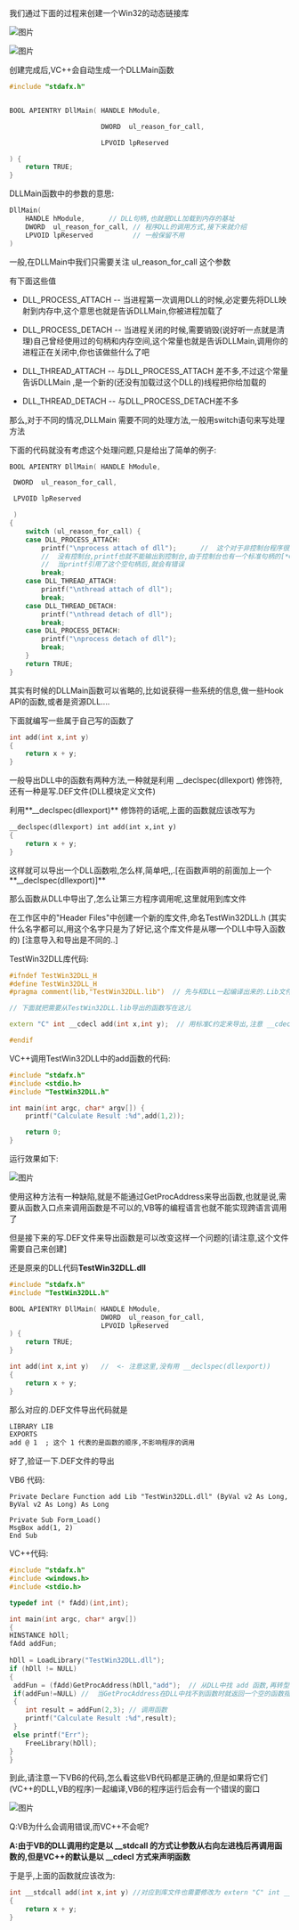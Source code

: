 我们通过下面的过程来创建一个Win32的动态链接库



![图片](pic_temp1\psb1.jpg)

 

![图片](pic_temp1\psb2.jpg)



创建完成后,VC++会自动生成一个DLLMain函数



```C++
#include "stdafx.h"


BOOL APIENTRY DllMain( HANDLE hModule, 

                       DWORD  ul_reason_for_call, 

                       LPVOID lpReserved

) {
    return TRUE;
}
```



DLLMain函数中的参数的意思:



```C++
DllMain(
    HANDLE hModule,      // DLL句柄,也就是DLL加载到内存的基址
    DWORD  ul_reason_for_call, // 程序DLL的调用方式,接下来就介绍
    LPVOID lpReserved          // 一般保留不用
)
```



一般,在DLLMain中我们只需要关注 ul_reason_for_call 这个参数



有下面这些值



+ DLL_PROCESS_ATTACH -- 当进程第一次调用DLL的时候,必定要先将DLL映射到内存中,这个意思也就是告诉DLLMain,你被进程加载了

+ DLL_PROCESS_DETACH -- 当进程关闭的时候,需要销毁(说好听一点就是清理)自己曾经使用过的句柄和内存空间,这个常量也就是告诉DLLMain,调用你的进程正在关闭中,你也该做些什么了吧

+ DLL_THREAD_ATTACH -- 与DLL_PROCESS_ATTACH 差不多,不过这个常量告诉DLLMain ,是一个新的(还没有加载过这个DLL的)线程把你给加载的

+ DLL_THREAD_DETACH -- 与DLL_PROCESS_DETACH差不多



那么,对于不同的情况,DLLMain 需要不同的处理方法,一般用switch语句来写处理方法



下面的代码就没有考虑这个处理问题,只是给出了简单的例子:



```c++
BOOL APIENTRY DllMain( HANDLE hModule, 

 DWORD  ul_reason_for_call, 

 LPVOID lpReserved

 )
{
	switch (ul_reason_for_call) {
	case DLL_PROCESS_ATTACH:
		printf("\nprocess attach of dll");      //  这个对于非控制台程序很危险.以Win32 程序为例子(Win32 Application)
		//  没有控制台,printf也就不能输出到控制台,由于控制台也有一个标准句柄的[*GetStdHandle*]获得
		//  当printf引用了这个空句柄后,就会有错误
		break;
	case DLL_THREAD_ATTACH:
		printf("\nthread attach of dll");
		break;
	case DLL_THREAD_DETACH:
		printf("\nthread detach of dll");
		break;
	case DLL_PROCESS_DETACH:
		printf("\nprocess detach of dll");
		break;
	}
	return TRUE;
}
```



其实有时候的DLLMain函数可以省略的,比如说获得一些系统的信息,做一些Hook API的函数,或者是资源DLL....



下面就编写一些属于自己写的函数了



```c++
int add(int x,int y)
{
	return x + y;
}
```



一般导出DLL中的函数有两种方法,一种就是利用 __declspec(dllexport) 修饰符,还有一种是写.DEF文件(DLL模块定义文件)



利用**__declspec(dllexport)** 修饰符的话呢,上面的函数就应该改写为



```c++
__declspec(dllexport) int add(int x,int y)
{
	return x + y;
}
```



这样就可以导出一个DLL函数啦,怎么样,简单吧,,.[在函数声明的前面加上一个**__declspec(dllexport)]**



那么函数从DLL中导出了,怎么让第三方程序调用呢,这里就用到库文件



在工作区中的"Header Files"中创建一个新的库文件,命名TestWin32DLL.h (其实什么名字都可以,用这个名字只是为了好记,这个库文件是从哪一个DLL中导入函数的)  [注意导入和导出是不同的..]



TestWin32DLL库代码:



```c++
#ifndef TestWin32DLL_H
#define TestWin32DLL_H
#pragma comment(lib,"TestWin32DLL.lib")  // 先与和DLL一起编译出来的.Lib文件来连接,里面有DLL编译过后的一些索引数据

// 下面就把需要从TestWin32DLL.lib导出的函数写在这儿

extern "C" int __cdecl add(int x,int y);  // 用标准C约定来导出,注意 __cdecl 是参数进栈方式,VC++默认是 __cdecl ,这个不能省略

#endif
```



VC++调用TestWin32DLL中的add函数的代码:



```c++
#include "stdafx.h"
#include <stdio.h>
#include "TestWin32DLL.h"

int main(int argc, char* argv[]) {
	printf("Calculate Result :%d",add(1,2)); 

	return 0;
}
```



运行效果如下:



![图片](pic_temp1\psb3.jpg)





 

使用这种方法有一种缺陷,就是不能通过GetProcAddress来导出函数,也就是说,需要从函数入口点来调用函数是不可以的,VB等的编程语言也就不能实现跨语言调用了



但是接下来的写.DEF文件来导出函数是可以改变这样一个问题的[请注意,这个文件需要自己来创建] 



还是原来的DLL代码**TestWin32DLL.dll**



```c++
#include "stdafx.h"
#include "TestWin32DLL.h"

BOOL APIENTRY DllMain( HANDLE hModule, 
                       DWORD  ul_reason_for_call, 
                       LPVOID lpReserved
) {
    return TRUE;
}

int add(int x,int y)   //  <- 注意这里,没有用 __declspec(dllexport)) 
{
	return x + y;
}
```



那么对应的.DEF文件导出代码就是



```txt
LIBRARY LIB
EXPORTS
add @ 1  ; 这个 1 代表的是函数的顺序,不影响程序的调用
```



好了,验证一下.DEF文件的导出



VB6 代码:



```visual basic
Private Declare Function add Lib "TestWin32DLL.dll" (ByVal v2 As Long, ByVal v2 As Long) As Long

Private Sub Form_Load()
MsgBox add(1, 2)
End Sub
```



VC++代码:



```c++
#include "stdafx.h"
#include <windows.h>
#include <stdio.h>

typedef int (* fAdd)(int,int);

int main(int argc, char* argv[])
{
HINSTANCE hDll;  
fAdd addFun; 
    
hDll = LoadLibrary("TestWin32DLL.dll");
if (hDll != NULL)
{
 addFun = (fAdd)GetProcAddress(hDll,"add");  // 从DLL中找 add 函数,再转型
 if(addFun!=NULL) //  当GetProcAddress在DLL中找不到函数时就返回一个空的函数指针
 {
	int result = addFun(2,3); // 调用函数      
	printf("Calculate Result :%d",result);
 }
 else printf("Err");
	FreeLibrary(hDll);
}
}
```



到此,请注意一下VB6的代码,怎么看这些VB代码都是正确的,但是如果将它们(VC++的DLL,VB的程序)一起编译,VB6的程序运行后会有一个错误的窗口



![图片](pic_temp1\psb4.jpg)



Q:VB为什么会调用错误,而VC++不会呢?



**A:由于VB的DLL调用约定是以 __stdcall 的方式让参数从右向左进栈后再调用函数的,但是VC++的默认是以 __cdecl 方式来声明函数**



于是乎,上面的函数就应该改为:



```c++
int __stdcall add(int x,int y) //对应到库文件也需要修改为 extern "C" int __stdcall add(int x,int y);而不是 extern "C" int __cdecl add(int x,int y);
{
	return x + y;
}
```



